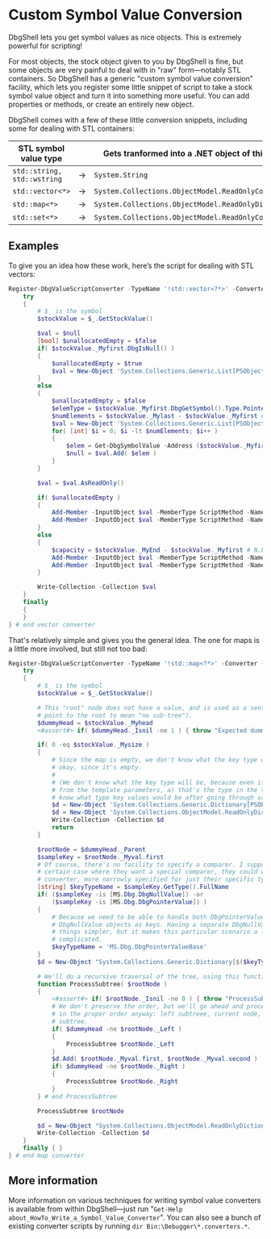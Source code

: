 # Custom Symbol Value Conversion
DbgShell lets you get symbol values as nice objects. This is extremely powerful for
scripting!

For most objects, the stock object given to you by DbgShell is fine, but some objects are
very painful to deal with in "raw" form&mdash;notably STL containers. So DbgShell has a
generic "custom symbol value conversion" facility, which lets you register some little
snippet of script to take a stock symbol value object and turn it into something more
useful. You can add properties or methods, or create an entirely new object.

DbgShell comes with a few of these little conversion snippets, including some for dealing
with STL containers: 

 STL symbol value type      |        | Gets tranformed into a .NET object of this type    
 ---------------------      | ------ | -----------------------------------------------    
`std::string, std::wstring` | &rarr; | `System.String`                                    
`std::vector<*>`            | &rarr; | `System.Collections.ObjectModel.ReadOnlyCollection`
`std::map<*>`               | &rarr; | `System.Collections.ObjectModel.ReadOnlyDictionary`
`std::set<*>`               | &rarr; | `System.Collections.ObjectModel.ReadOnlyCollection`

## Examples
To give you an idea how these work, here’s the script for dealing with STL vectors:

```powershell
Register-DbgValueScriptConverter -TypeName '!std::vector<?*>' -Converter {
    try
    {
        # $_ is the symbol
        $stockValue = $_.GetStockValue()

        $val = $null
        [bool] $unallocatedEmpty = $false
        if( $stockValue._Myfirst.DbgIsNull() )
        {
            $unallocatedEmpty = $true
            $val = New-Object 'System.Collections.Generic.List[PSObject]' -ArgumentList @( 0 )
        }
        else
        {
            $unallocatedEmpty = $false
            $elemType = $stockValue._Myfirst.DbgGetSymbol().Type.PointeeType
            $numElements = $stockValue._Mylast - $stockValue._Myfirst # N.B. Pointer arithmetic (takes element size into account)
            $val = New-Object 'System.Collections.Generic.List[PSObject]' -ArgumentList @( $numElements )
            for( [int] $i = 0; $i -lt $numElements; $i++ )
            {
                $elem = Get-DbgSymbolValue -Address ($stockValue._Myfirst + $i) -Type $elemType # N.B. Pointer arithmetic
                $null = $val.Add( $elem )
            }
        }

        $val = $val.AsReadOnly()

        if( $unallocatedEmpty )
        {
            Add-Member -InputObject $val -MemberType ScriptMethod -Name 'capacity' -Value { 0 }
            Add-Member -InputObject $val -MemberType ScriptMethod -Name 'size' -Value { 0 }
        }
        else
        {
            $capacity = $stockValue._MyEnd - $stockValue._Myfirst # N.B. Pointer arithmetic
            Add-Member -InputObject $val -MemberType ScriptMethod -Name 'capacity' -Value { $capacity }.GetNewClosure()
            Add-Member -InputObject $val -MemberType ScriptMethod -Name 'size' -Value { $numElements }.GetNewClosure()
        }

        Write-Collection -Collection $val
    }
    finally
    {
    }
} # end vector converter
```

That's relatively simple and gives you the general idea. The one for maps is a little more
involved, but still not too bad:

```powershell
Register-DbgValueScriptConverter -TypeName '!std::map<?*>' -Converter {
    try
    {
        # $_ is the symbol
        $stockValue = $_.GetStockValue()

        # This "root" node does not have a value, and is used as a sentinel (sub-tree pointers
        # point to the root to mean "no sub-tree").
        $dummyHead = $stockValue._Myhead
        <#assert#> if( $dummyHead._Isnil -ne 1 ) { throw "Expected dummy root to be 'nil'" }

        if( 0 -eq $stockValue._Mysize )
        {
            # Since the map is empty, we don't know what the key type will be...  but that's
            # okay, since it's empty.
            #
            # (We don't know what the key type will be, because even if we pulled the type
            # from the template parameters, a) that's the type in the target, and b) we don't
            # know what type key values would be after going through value conversion.)
            $d = New-Object 'System.Collections.Generic.Dictionary[PSObject,PSObject]' -ArgumentList @( 0 )
            $d = New-Object 'System.Collections.ObjectModel.ReadOnlyDictionary[PSObject,PSObject]' -ArgumentList @( $d )
            Write-Collection -Collection $d
            return
        }

        $rootNode = $dummyHead._Parent
        $sampleKey = $rootNode._Myval.first
        # Of course, there's no facility to specify a comparer. I suppose if someone has a
        # certain case where they want a special comparer, they could write their own
        # converter, more narrowly specified for just their specific type.
        [string] $keyTypeName = $sampleKey.GetType().FullName
        if( ($sampleKey -is [MS.Dbg.DbgNullValue]) -or
            ($sampleKey -is [MS.Dbg.DbgPointerValue]) )
        {
            # Because we need to be able to handle both DbgPointerValue objects and
            # DbgNullValue objects as keys. Having a separate DbgNullValue type makes most
            # things simpler, but it makes this particular scenario a little more
            # complicated.
            $keyTypeName = 'MS.Dbg.DbgPointerValueBase'
        }
        $d = New-Object "System.Collections.Generic.Dictionary[$($keyTypeName),PSObject]" -ArgumentList @( $stockValue._Mysize )

        # We'll do a recursive traversal of the tree, using this function:
        function ProcessSubtree( $rootNode )
        {
            <#assert#> if( $rootNode._Isnil -ne 0 ) { throw "ProcessSubtree called with invalid node." }
            # We don't preserve the order, but we'll go ahead and process them
            # in the proper order anyway: left subtreee, current node, right
            # subtree.
            if( $dummyHead -ne $rootNode._Left )
            {
                ProcessSubtree $rootNode._Left
            }
            $d.Add( $rootNode._Myval.first, $rootNode._Myval.second )
            if( $dummyHead -ne $rootNode._Right )
            {
                ProcessSubtree $rootNode._Right
            }
        } # end ProcessSubtree

        ProcessSubtree $rootNode

        $d = New-Object "System.Collections.ObjectModel.ReadOnlyDictionary[$($keyTypeName),PSObject]" -ArgumentList @( $d )
        Write-Collection -Collection $d
    }
    finally { }
} # end map converter
```

## More information
More information on various techniques for writing symbol value converters is available
from within DbgShell&mdash;just run "`Get-Help
about_HowTo_Write_a_Symbol_Value_Converter`". You can also see a bunch of existing
converter scripts by running `dir Bin:\Debugger\*.converters.*`.

